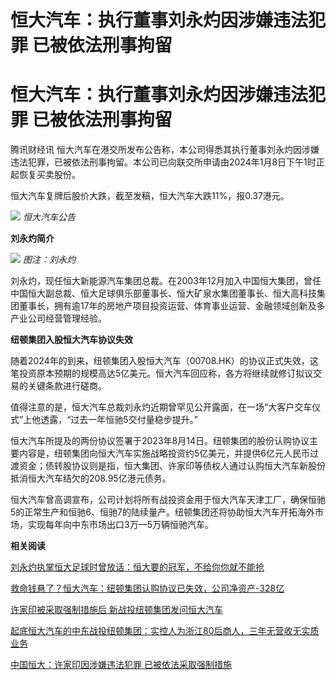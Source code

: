 # 恒大汽车：执行董事刘永灼因涉嫌违法犯罪 已被依法刑事拘留

# 恒大汽车：执行董事刘永灼因涉嫌违法犯罪 已被依法刑事拘留

腾讯财经讯
恒大汽车在港交所发布公告称，本公司得悉其执行董事刘永灼因涉嫌违法犯罪，已被依法刑事拘留。本公司已向联交所申请由2024年1月8日下午1时正起恢复买卖股份。

恒大汽车复牌后股价大跌，截至发稿，恒大汽车大跌11%，报0.37港元。

![](https://inews.gtimg.com/news_bt/O3mqywpBwlk3J_Acy65xaKj1RHcnUgdRRGSyTh4AxLrpoAA/1000)
_恒大汽车公告_

**刘永灼简介**

![](https://inews.gtimg.com/news_bt/O4e6-3xHMjjcUvEH1s-PowcP7ckh2vqM7qi3poc6v2nrwAA/1000)
_图注：刘永灼_

刘永灼，现任恒大新能源汽车集团总裁。在2003年12月加入中国恒大集团，曾任中国恒大副总裁、恒大足球俱乐部董事长、恒大矿泉水集团董事长、恒大高科技集团董事长，拥有逾17年的房地产项目投资运营、体育事业运营、金融领域创新及多产业公司经营管理经验。

**纽顿集团入股恒大汽车协议失效**

随着2024年的到来，纽顿集团入股恒大汽车（00708.HK）的协议正式失效，这笔投资原本预期的规模高达5亿美元。恒大汽车回应称，各方将继续就修订拟议交易的关键条款进行磋商。

值得注意的是，恒大汽车总裁刘永灼近期曾罕见公开露面，在一场“大客户交车仪式”上他透露，“过去一年恒驰5交付量稳步提升。”

恒大汽车所提及的两份协议签署于2023年8月14日。纽顿集团的股份认购协议主要内容是，纽顿集团向恒大汽车实施战略投资约5亿美元，并提供6亿元人民币过渡资金；债转股协议则是指，恒大集团、许家印等债权人通过认购恒大汽车新股份抵消恒大汽车结欠的208.95亿港元债务。

恒大汽车曾高调宣布，公司计划将所有战投资金用于恒大汽车天津工厂，确保恒驰5的正常生产和恒驰6、恒驰7的陆续量产。纽顿集团还将协助恒大汽车开拓海外市场，实现每年向中东市场出口3万—5万辆恒驰汽车。

**相关阅读**

[刘永灼执掌恒大足球时曾放话：恒大要的冠军，不给你你就不能抢](https://news.qq.com/rain/a/20240108A03VFA00)

[救命钱悬了？恒大汽车：纽顿集团认购协议已失效，公司净资产-328亿
](https://news.qq.com/rain/a/20240102A013SV00)

[许家印被采取强制措施后 新战投纽顿集团发问恒大汽车 ](https://news.qq.com/rain/a/20231008A0AE9O00)

[起底恒大汽车的中东战投纽顿集团：实控人为浙江80后商人，三年无营收无实质业务
](https://news.qq.com/rain/a/20230816A0135F00)

[中国恒大：许家印因涉嫌违法犯罪 已被依法采取强制措施 ](https://news.qq.com/rain/a/20230928A0A3OZ00)

